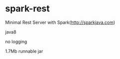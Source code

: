 # spark-rest

Minimal Rest Server with Spark(http://sparkjava.com) 

java8

no logging

1.7Mb runnable jar
